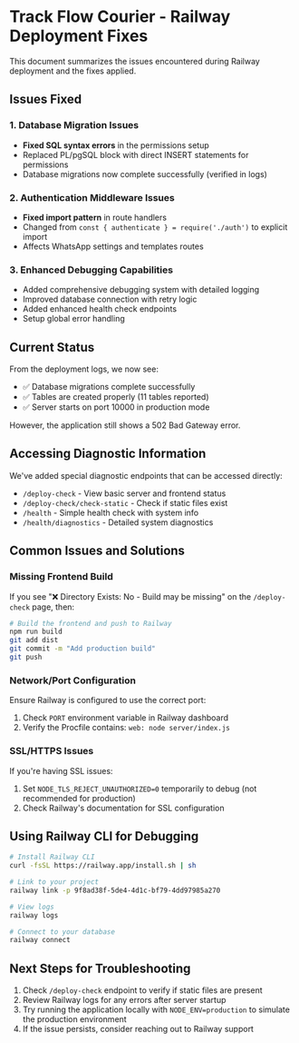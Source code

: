 # Track Flow Courier - Railway Deployment Fixes

This document summarizes the issues encountered during Railway deployment and the fixes applied.

## Issues Fixed

### 1. Database Migration Issues
- **Fixed SQL syntax errors** in the permissions setup
- Replaced PL/pgSQL block with direct INSERT statements for permissions
- Database migrations now complete successfully (verified in logs)

### 2. Authentication Middleware Issues
- **Fixed import pattern** in route handlers
- Changed from `const { authenticate } = require('./auth')` to explicit import
- Affects WhatsApp settings and templates routes

### 3. Enhanced Debugging Capabilities
- Added comprehensive debugging system with detailed logging
- Improved database connection with retry logic
- Added enhanced health check endpoints
- Setup global error handling

## Current Status

From the deployment logs, we now see:
- ✅ Database migrations complete successfully
- ✅ Tables are created properly (11 tables reported)
- ✅ Server starts on port 10000 in production mode

However, the application still shows a 502 Bad Gateway error.

## Accessing Diagnostic Information

We've added special diagnostic endpoints that can be accessed directly:

- `/deploy-check` - View basic server and frontend status
- `/deploy-check/check-static` - Check if static files exist
- `/health` - Simple health check with system info
- `/health/diagnostics` - Detailed system diagnostics

## Common Issues and Solutions

### Missing Frontend Build

If you see "❌ Directory Exists: No - Build may be missing" on the `/deploy-check` page, then:

```bash
# Build the frontend and push to Railway
npm run build
git add dist
git commit -m "Add production build"
git push
```

### Network/Port Configuration

Ensure Railway is configured to use the correct port:

1. Check `PORT` environment variable in Railway dashboard
2. Verify the Procfile contains: `web: node server/index.js`

### SSL/HTTPS Issues

If you're having SSL issues:

1. Set `NODE_TLS_REJECT_UNAUTHORIZED=0` temporarily to debug (not recommended for production)
2. Check Railway's documentation for SSL configuration

## Using Railway CLI for Debugging

```bash
# Install Railway CLI
curl -fsSL https://railway.app/install.sh | sh

# Link to your project
railway link -p 9f8ad38f-5de4-4d1c-bf79-4dd97985a270

# View logs
railway logs

# Connect to your database
railway connect
```

## Next Steps for Troubleshooting

1. Check `/deploy-check` endpoint to verify if static files are present
2. Review Railway logs for any errors after server startup
3. Try running the application locally with `NODE_ENV=production` to simulate the production environment
4. If the issue persists, consider reaching out to Railway support

